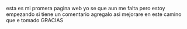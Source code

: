 esta es mi promera pagina web yo se que aun me falta pero estoy empezando si tiene un comentario agregalo asi mejorare en este camino que e tomado
GRACIAS
